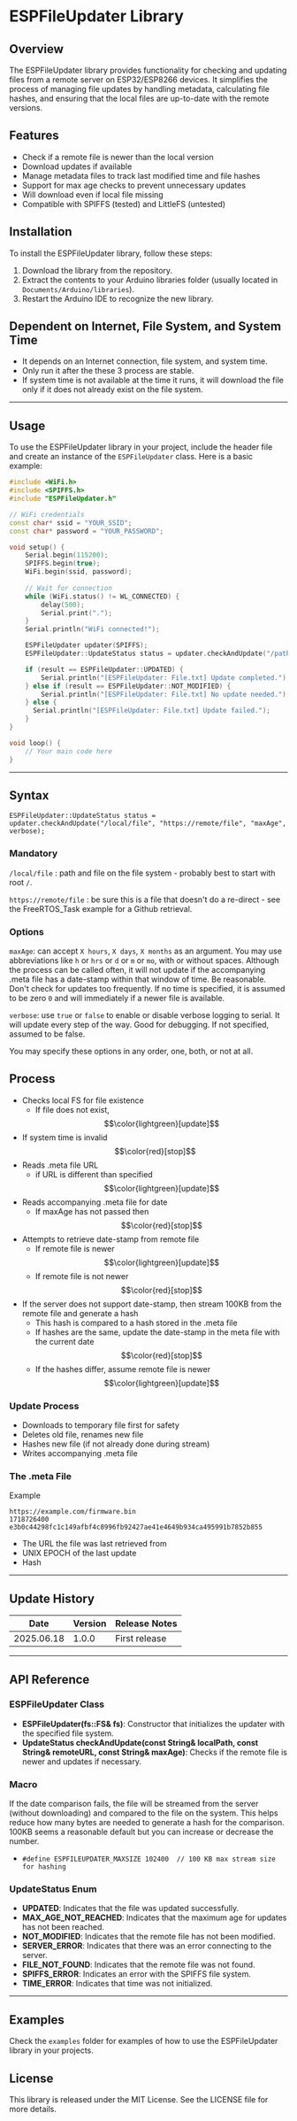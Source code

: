 # ESPFileUpdater Library

## Overview
The ESPFileUpdater library provides functionality for checking and updating files from a remote server on ESP32/ESP8266 devices. It simplifies the process of managing file updates by handling metadata, calculating file hashes, and ensuring that the local files are up-to-date with the remote versions.

## Features
- Check if a remote file is newer than the local version
- Download updates if available
- Manage metadata files to track last modified time and file hashes
- Support for max age checks to prevent unnecessary updates
- Will download even if local file missing
- Compatible with SPIFFS (tested) and LittleFS (untested)

## Installation
To install the ESPFileUpdater library, follow these steps:
1. Download the library from the repository.
2. Extract the contents to your Arduino libraries folder (usually located in `Documents/Arduino/libraries`).
3. Restart the Arduino IDE to recognize the new library.

## Dependent on Internet, File System, and System Time
- It depends on an Internet connection, file system, and system time.
- Only run it after the these 3 process are stable.
- If system time is not available at the time it runs, it will download the file only if it does not already exist on the file system.

---

## Usage
To use the ESPFileUpdater library in your project, include the header file and create an instance of the `ESPFileUpdater` class. Here is a basic example:

```cpp
#include <WiFi.h>
#include <SPIFFS.h>
#include "ESPFileUpdater.h"

// WiFi credentials
const char* ssid = "YOUR_SSID";
const char* password = "YOUR_PASSWORD";

void setup() {
    Serial.begin(115200);
    SPIFFS.begin(true);
    WiFi.begin(ssid, password);
    
    // Wait for connection
    while (WiFi.status() != WL_CONNECTED) {
        delay(500);
        Serial.print(".");
    }
    Serial.println("WiFi connected!");

    ESPFileUpdater updater(SPIFFS);
    ESPFileUpdater::UpdateStatus status = updater.checkAndUpdate("/path/to/local/file.txt", "https://example.com/remote/File.txt", "7d", true);

    if (result == ESPFileUpdater::UPDATED) {
        Serial.println("[ESPFileUpdater: File.txt] Update completed.");
    } else if (result == ESPFileUpdater::NOT_MODIFIED) {
        Serial.println("[ESPFileUpdater: File.txt] No update needed.");
    } else {
      Serial.println("[ESPFileUpdater: File.txt] Update failed.");
    }
}

void loop() {
    // Your main code here
}
```
---
## Syntax

`ESPFileUpdater::UpdateStatus status = updater.checkAndUpdate("/local/file", "https://remote/file", "maxAge", verbose);`

### Mandatory

`/local/file` : path and file on the file system - probably best to start with root `/`.

`https://remote/file` : be sure this is a file that doesn't do a re-direct - see the FreeRTOS_Task example for a Github retrieval.

### Options

`maxAge`: can accept `X hours`, `X days`, `X months` as an argument.  You may use abbreviations like `h` or `hrs` or `d` or `m` or `mo`,
with or without spaces.  Although the process can be called often, it will not update if the accompanying .meta file has a date-stamp
within that window of time. Be reasonable. Don't check for updates too frequently.
If no time is specified, it is assumed to be zero `0` and will immediately if a newer file is available.

`verbose`: use `true` or `false` to enable or disable verbose logging to serial.  It will update every step of the way.  Good for debugging.
If not specified, assumed to be false.

You may specify these options in any order, one, both, or not at all.

## Process
- Checks local FS for file existence
  - If file does not exist, $$\color{lightgreen}[update]$$
- If system time is invalid $$\color{red}[stop]$$
- Reads .meta file URL
  - if URL is different than specified $$\color{lightgreen}[update]$$
- Reads accompanying .meta file for date
  - If maxAge has not passed then $$\color{red}[stop]$$
- Attempts to retrieve date-stamp from remote file
  - If remote file is newer $$\color{lightgreen}[update]$$
  - If remote file is not newer $$\color{red}[stop]$$
- If the server does not support date-stamp, then stream 100KB from the remote file and generate a hash
  - This hash is compared to a hash stored in the .meta file
  - If hashes are the same, update the date-stamp in the meta file with the current date $$\color{red}[stop]$$
  - If the hashes differ, assume remote file is newer $$\color{lightgreen}[update]$$

### Update Process

- Downloads to temporary file first for safety
- Deletes old file, renames new file
- Hashes new file (if not already done during stream)
- Writes accompanying .meta file

### The .meta File


Example
```
https://example.com/firmware.bin
1718726400
e3b0c44298fc1c149afbf4c8996fb92427ae41e4649b934ca495991b7852b855
```

- The URL the file was last retrieved from
- UNIX EPOCH of the last update
- Hash

---

## Update History

| Date       | Version | Release Notes   |
| ---------- | ------- |---------------- |
| 2025.06.18 | 1.0.0   | First release   |

---

## API Reference
### ESPFileUpdater Class
- **ESPFileUpdater(fs::FS& fs)**: Constructor that initializes the updater with the specified file system.
- **UpdateStatus checkAndUpdate(const String& localPath, const String& remoteURL, const String& maxAge)**: Checks if the remote file is newer and updates if necessary.

### Macro
If the date comparison fails, the file will be streamed from the server (without downloading) and compared to the file on the system.
This helps reduce how many bytes are needed to generate a hash for the comparison.
100KB seems a reasonable default but you can increase or decrease the number.
- `#define ESPFILEUPDATER_MAXSIZE 102400  // 100 KB max stream size for hashing`

### UpdateStatus Enum
- **UPDATED**: Indicates that the file was updated successfully.
- **MAX_AGE_NOT_REACHED**: Indicates that the maximum age for updates has not been reached.
- **NOT_MODIFIED**: Indicates that the remote file has not been modified.
- **SERVER_ERROR**: Indicates that there was an error connecting to the server.
- **FILE_NOT_FOUND**: Indicates that the remote file was not found.
- **SPIFFS_ERROR**: Indicates an error with the SPIFFS file system.
- **TIME_ERROR**: Indicates that time was not initialized.

---

## Examples
Check the `examples` folder for examples of how to use the ESPFileUpdater library in your projects.

## License
This library is released under the MIT License. See the LICENSE file for more details.